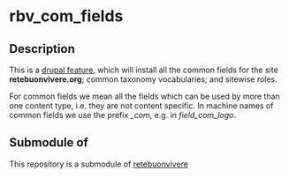 rbv_com_fields
==============

Description
-----------
This is a [drupal feature][1], which will install all the common fields for the site **retebuonvivere.org**; common taxonomy vocabularies; and sitewise roles.

For common fields we mean all the fields which can be used by more than one content type, i.e. they are not content specific.
In machine names of common fields we use the prefix *_com*, e.g. in *field_com_logo*.

Submodule of
------------
This repository is a submodule of [retebuonvivere][0]

[0]: https://github.com/fonzy85vr/retebuonvivere
[1]: https://drupal.org/project/features
